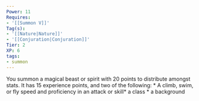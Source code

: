 ```yaml
---
Power: 11
Requires:
- '[[Summon V]]'
Tag(s):
- '[[Nature|Nature]]'
- '[[Conjuration|Conjuration]]'
Tier: 2
XP: 6
tags:
- summon
---
```


You summon a magical beast or spirit with 20 points to distribute amongst stats.  It has 15 experience points, and two of the following: * A climb, swim, or fly speed and proficiency in an attack or skill* a class * a background